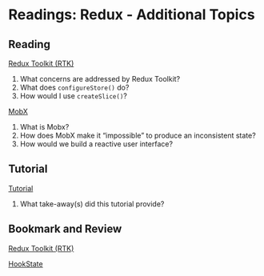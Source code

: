 Readings: Redux - Additional Topics
===================================

Reading
-------

[Redux Toolkit (RTK)](https://redux-toolkit.js.org/introduction/getting-started)

1. What concerns are addressed by Redux Toolkit?
2. What does `configureStore()` do?
3. How would I use `createSlice()`?

[MobX](https://mobx.js.org/getting-started.html)

1. What is Mobx?
2. How does MobX make it “impossible” to produce an inconsistent state?
3. How would we build a reactive user interface?

Tutorial
--------

[Tutorial](https://redux-toolkit.js.org/tutorials/intermediate-tutorial)

1. What take-away(s) did this tutorial provide?

Bookmark and Review
-------------------

[Redux Toolkit (RTK)](https://redux-toolkit.js.org/)

[HookState](https://hookstate.js.org/)